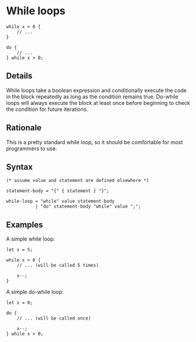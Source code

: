 <!--
Copyright 2024 Sophie Katz

This file is part of the Forge programming language.

Forge is free software: you can redistribute it and/or modify it under the terms of the GNU General
Public License as published by the Free Software Foundation, either version 3 of the License, or
(at your option) any later version.

Forge is distributed in the hope that it will be useful, but WITHOUT ANY WARRANTY; without even the
implied warranty of MERCHANTABILITY or FITNESS FOR A PARTICULAR PURPOSE. See the GNU General Public
License for more details.

You should have received a copy of the GNU General Public License along with Forge. If not, see
<https://www.gnu.org/licenses/>.
-->

# While loops

```
while x > 0 {
	// ...
}

do {
	// ...
} while x > 0;
```

## Details

While loops take a boolean expression and conditionally execute the code in the block repeatedly as long as the condition remains true. Do-while loops will always execute the block at least once before beginning to check the condition for future iterations.

## Rationale

This is a pretty standard while loop, so it should be comfortable for most programmers to use.

## Syntax

```ebnf
(* assume value and statement are defined elsewhere *)

statement-body = "{" { statement } "}";

while-loop = "while" value statement-body
		   | "do" statement-body "while" value ";";
```

## Examples

A simple while loop:

```
let x = 5;

while x > 0 {
	// ... (will be called 5 times)

	x--;
}
```

A simple do-while loop:

```
let x = 0;

do {
	// ... (will be called once)

	x--;
} while x > 0;
```

